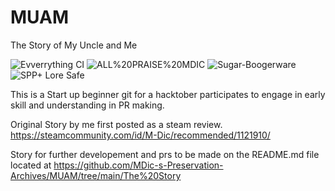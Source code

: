 # MUAM
The Story of My Uncle and Me

![Evverrything CI](https://img.shields.io/badge/Evverrything-CI-informational)
![ALL%20PRAISE%20MDIC](https://img.shields.io/badge/ALL-PRAISE%20MDIC-brightgreen)
![Sugar-Boogerware](https://img.shields.io/badge/license-Sugar%E2%80%91Boogerware%20(CC0)-blue)
![SPP+ Lore Safe](https://img.shields.io/badge/SPP-lore_safe-ff69b4)

This is a Start up beginner git for a hacktober participates to engage in early skill and understanding in PR making.

Original Story by me first posted as a steam review.
https://steamcommunity.com/id/M-Dic/recommended/1121910/

Story for further developement and prs to be made on the README.md file located at
https://github.com/MDic-s-Preservation-Archives/MUAM/tree/main/The%20Story
